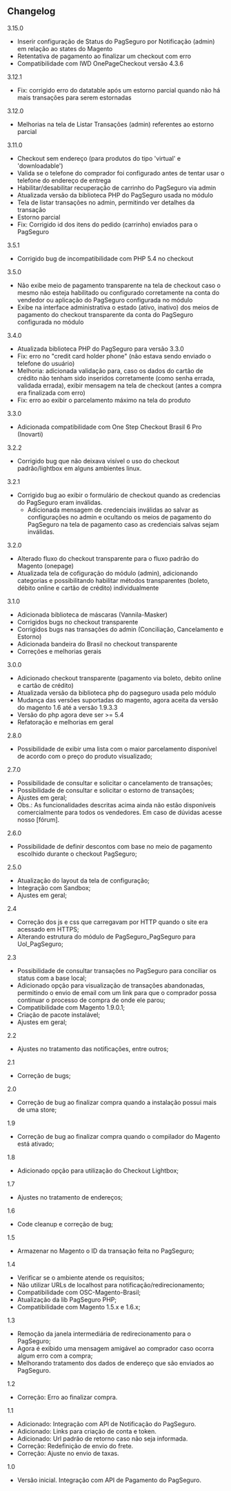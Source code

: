 Changelog
---------

3.15.0
- Inserir configuração de Status do PagSeguro por Notificação (admin) em relação ao states do Magento
- Retentativa de pagamento ao finalizar um checkout com erro
- Compatibilidade com IWD OnePageCheckout versão 4.3.6

3.12.1
- Fix: corrigido erro do datatable após um estorno parcial quando não há mais transações para serem estornadas

3.12.0
- Melhorias na tela de Listar Transações (admin) referentes ao estorno parcial

3.11.0
- Checkout sem endereço (para produtos do tipo 'virtual' e 'downloadable')
- Valida se o telefone do comprador foi configurado antes de tentar usar o telefone do endereço de entrega
- Habilitar/desabilitar recuperação de carrinho do PagSeguro via admin
- Atualizada versão da biblioteca PHP do PagSeguro usada no módulo
- Tela de listar transações no admin, permitindo ver detalhes da transação
- Estorno parcial
- Fix: Corrigido id dos itens do pedido (carrinho) enviados para o PagSeguro

3.5.1
- Corrigido bug de incompatibilidade com PHP 5.4 no checkout

3.5.0
- Não exibe meio de pagamento transparente na tela de checkout caso o mesmo não esteja habilitado ou configurado corretamente na conta do vendedor ou aplicação do PagSeguro configurada no módulo
- Exibe na interface administrativa o estado (ativo, inativo) dos meios de pagamento do checkout transparente da conta do PagSeguro configurada no módulo


3.4.0
- Atualizada biblioteca PHP do PagSeguro para versão 3.3.0
- Fix: erro no "credit card holder phone" (não estava sendo enviado o telefone do usuário)
- Melhoria: adicionada validação para, caso os dados do cartão de crédito não tenham sido inseridos corretamente (como senha errada, validada errada), exibir mensagem na tela de checkout (antes a compra era finalizada com erro)
- Fix: erro ao exibir o parcelamento máximo na tela do produto

3.3.0
- Adicionada compatibilidade com One Step Checkout Brasil 6 Pro (Inovarti)

3.2.2
- Corrigido bug que não deixava visível o uso do checkout padrão/lightbox em alguns ambientes linux.

3.2.1
- Corrigido bug ao exibir o formulário de checkout quando as credencias do PagSeguro eram inválidas.
  - Adicionada mensagem de credenciais inválidas ao salvar as configurações no admin e ocultando os meios de pagamento do PagSeguro na tela de pagamento caso as credenciais salvas sejam inválidas.

3.2.0
- Alterado fluxo do checkout transparente para o fluxo padrão do Magento (onepage)
- Atualizada tela de cofiguração do módulo (admin), adicionando categorias e possibilitando habilitar métodos transparentes (boleto, débito online e cartão de crédito) individualmente

3.1.0
- Adicionada biblioteca de máscaras (Vannila-Masker)
- Corrigidos bugs no checkout transparente
- Corrigidos bugs nas transações do admin (Conciliação, Cancelamento e Estorno)
- Adicionada bandeira do Brasil no checkout transparente
- Correções e melhorias gerais


3.0.0
- Adicionado checkout transparente (pagamento via boleto, debito online e cartão de crédito)
- Atualizada versão da biblioteca php do pagseguro usada pelo módulo
- Mudança das versões suportadas do magento, agora aceita da versão do magento 1.6 até a versão 1.9.3.3
- Versão do php agora deve ser >= 5.4
- Refatoração e melhorias em geral

2.8.0
- Possibilidade de exibir uma lista com o maior parcelamento disponível de acordo com o preço do produto visualizado;

2.7.0
 - Possibilidade de consultar e solicitar o cancelamento de transações;
 - Possibilidade de consultar e solicitar o estorno de transações;
 - Ajustes em geral;
 - Obs.: As funcionalidades descritas acima ainda não estão disponíveis comercialmente para todos os vendedores. Em caso de dúvidas acesse nosso [fórum].

2.6.0
 - Possibilidade de definir descontos com base no meio de pagamento escolhido durante o checkout PagSeguro;

2.5.0
 - Atualização do layout da tela de configuração;
 - Integração com Sandbox;
 - Ajustes em geral;

2.4
 - Correção dos js e css que carregavam por HTTP quando o site era acessado em HTTPS;
 - Alterando estrutura do módulo de PagSeguro_PagSeguro para Uol_PagSeguro;

2.3
 - Possibilidade de consultar transações no PagSeguro para conciliar os status com a base local;
 - Adicionado opção para visualização de transações abandonadas, permitindo o envio de email com um link para que o comprador possa continuar o processo de compra de onde ele parou;
 - Compatibilidade com Magento 1.9.0.1;
 - Criação de pacote instalável;
 - Ajustes em geral;

2.2
 - Ajustes no tratamento das notificações, entre outros;

2.1
 - Correção de bugs;

2.0
 - Correção de bug ao finalizar compra quando a instalação possui mais de uma store;

1.9
 - Correção de bug ao finalizar compra quando o compilador do Magento está ativado;

1.8
 - Adicionado opção para utilização do Checkout Lightbox;

1.7
 - Ajustes no tratamento de endereços;

1.6
 - Code cleanup e correção de bug;

1.5
 - Armazenar no Magento o ID da transação feita no PagSeguro;

1.4
 - Verificar se o ambiente atende os requisitos;
 - Não utilizar URLs de localhost para notificação/redirecionamento;
 - Compatibilidade com OSC-Magento-Brasil;
 - Atualização da lib PagSeguro PHP;
 - Compatibilidade com Magento 1.5.x e 1.6.x;


1.3
 - Remoção da janela intermediária de redirecionamento para o PagSeguro;
 - Agora é exibido uma mensagem amigável ao comprador caso ocorra algum erro com a compra;
 - Melhorando tratamento dos dados de endereço que são enviados ao PagSeguro.

1.2
 - Correção: Erro ao finalizar compra.

1.1

 - Adicionado: Integração com API de Notificação do PagSeguro.
 - Adicionado: Links para criação de conta e token.
 - Adicionado: Url padrão de retorno caso não seja informada.
 - Correção: Redefinição de envio do frete.
 - Correção: Ajuste no envio de taxas.

1.0

 - Versão inicial. Integração com API de Pagamento do PagSeguro.
